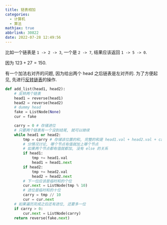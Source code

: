 ```yaml
---
title: 链表相加
categories:
  - 计算机
  - 算法
mathjax: true
abbrlink: 30822
date: 2022-07-28 12:49:56
---
```

比如一个链表是 `1 -> 2 -> 3`, 一个是 `2 -> 7`, 结果应该返回 `1 -> 5 -> 0`. 

因为 $123+27=150$.

<!--more-->

有一个加法右对齐的问题, 因为给出两个 head 之后链表是左对齐的. 为了方便起见, 先进行[反转链表](/posts/967/index.html)的操作.

```python
def add_list(head1, head2):
    # 反转两个链表
    head1 = reverse(head1)
    head2 = reverse(head2)
    # dummy head
    fake = ListNode(None)
    cur = fake

    carry = 0 # 存储进位
    # 只要两个链表有一个没到结尾, 就可以继续
    while head1 or head2: 
        tmp = carry # 存储该位置的和, 完整的和是 head1.val + head2.val + carry
        # 分情况讨论, 哪个节点有值就加上哪个节点
        # 如果两个节点都有值就都加, 没有 else 的关系
        if head1:
            tmp += head1.val
            head1 = head1.next
        if head2:
            tmp += head2.val
            head2 = head2.next
        # 下一位应该是临时和的个位
        cur.next = ListNode(tmp % 10)
        # 进位是临时和的十位
        carry = tmp // 10
        cur = cur.next
    # 如果遍历完成之后还有进位, 还要多一位
    if carry > 0:
        cur.next = ListNode(carry)
    return reverse(fake.next)
```